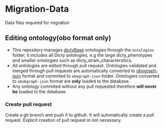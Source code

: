 Migration-Data 
==============
Data files required for migration

## Editing ontology(obo format only)
+ This repository manages [dictyBase](https://dictycr.org) ontologies through
  the `ontologies` folder; it includes all Dicty ontologies, e.g the large 
  dicty_phenotypes and smaller ontologies such as dicty_strain_charactersitics.
+ All ontologies are edited through pull request. Ontologies validated and
  merged through pull requests are automatically converted to
  [obograph-json](https://github.com/geneontology/obographs) format and
  commited to `obograph-json` folder. Ontologies converted to `obobgraph-json`
  format are __only__ loaded to the database. 
+ Any ontology commited without any pull requested therefore __will never be__
  loaded to the database. 
### Create pull request
Create a git branch and push it to github. It will automatically create a pull
request.  Explicit creation of pull request in not necessary.


